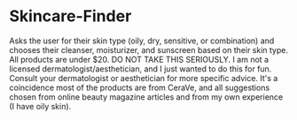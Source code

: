 # Skincare-Finder

Asks the user for their skin type (oily, dry, sensitive, or combination) and chooses their cleanser, moisturizer, and sunscreen based on their skin type. All products are under $20. DO NOT TAKE THIS SERIOUSLY. I am not a licensed dermatologist/aesthetician, and I just wanted to do this for fun. Consult your dermatologist or aesthetician for more specific advice. It's a coincidence most of the products are from CeraVe, and all suggestions chosen from online beauty magazine articles and from my own experience (I have oily skin).

